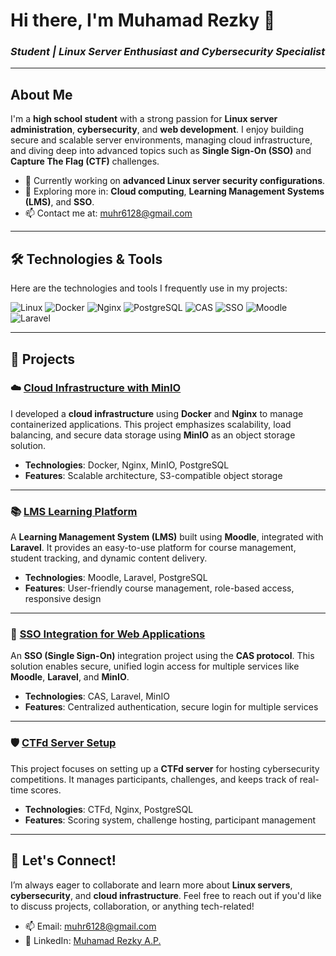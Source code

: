 # Hi there, I'm **Muhamad Rezky** 👋  
### *Student | Linux Server Enthusiast and Cybersecurity Specialist*

---

## About Me
I'm a **high school student** with a strong passion for **Linux server administration**, **cybersecurity**, and **web development**. I enjoy building secure and scalable server environments, managing cloud infrastructure, and diving deep into advanced topics such as **Single Sign-On (SSO)** and **Capture The Flag (CTF)** challenges.

- 🔭 Currently working on **advanced Linux server security configurations**.
- 🌱 Exploring more in: **Cloud computing**, **Learning Management Systems (LMS)**, and **SSO**.
- 📫 Contact me at: [muhr6128@gmail.com](mailto:muhr6128@gmail.com)

---

## 🛠️ Technologies & Tools
Here are the technologies and tools I frequently use in my projects:

![Linux](https://img.shields.io/badge/-Linux-FCC624?style=for-the-badge&logo=linux&logoColor=black)
![Docker](https://img.shields.io/badge/-Docker-2496ED?style=for-the-badge&logo=docker&logoColor=white)
![Nginx](https://img.shields.io/badge/-Nginx-009639?style=for-the-badge&logo=nginx&logoColor=white)
![PostgreSQL](https://img.shields.io/badge/-PostgreSQL-336791?style=for-the-badge&logo=postgresql&logoColor=white)
![CAS](https://img.shields.io/badge/-CAS-0073E6?style=for-the-badge&logo=cas&logoColor=white)
![SSO](https://img.shields.io/badge/-SSO-00AAFF?style=for-the-badge&logo=auth0)
![Moodle](https://img.shields.io/badge/-Moodle-FF6600?style=for-the-badge&logo=moodle)
![Laravel](https://img.shields.io/badge/-Laravel-F55247?style=for-the-badge&logo=laravel&logoColor=white)

---

## 📂 Projects

### ☁️ [**Cloud Infrastructure with MinIO**](https://github.com/ekyyy08/server-minio)
I developed a **cloud infrastructure** using **Docker** and **Nginx** to manage containerized applications. This project emphasizes scalability, load balancing, and secure data storage using **MinIO** as an object storage solution.

- **Technologies**: Docker, Nginx, MinIO, PostgreSQL
- **Features**: Scalable architecture, S3-compatible object storage

---

### 📚 [**LMS Learning Platform**](https://github.com/ekyyy08/e-learning-project)
A **Learning Management System (LMS)** built using **Moodle**, integrated with **Laravel**. It provides an easy-to-use platform for course management, student tracking, and dynamic content delivery.

- **Technologies**: Moodle, Laravel, PostgreSQL
- **Features**: User-friendly course management, role-based access, responsive design

---

### 🔐 [**SSO Integration for Web Applications**](https://github.com/ekyyy08/laravel-minio-sso)
An **SSO (Single Sign-On)** integration project using the **CAS protocol**. This solution enables secure, unified login access for multiple services like **Moodle**, **Laravel**, and **MinIO**.

- **Technologies**: CAS, Laravel, MinIO
- **Features**: Centralized authentication, secure login for multiple services

---

### 🛡️ [**CTFd Server Setup**](https://github.com/)
This project focuses on setting up a **CTFd server** for hosting cybersecurity competitions. It manages participants, challenges, and keeps track of real-time scores.

- **Technologies**: CTFd, Nginx, PostgreSQL
- **Features**: Scoring system, challenge hosting, participant management

---

## 🤝 Let's Connect!
I’m always eager to collaborate and learn more about **Linux servers**, **cybersecurity**, and **cloud infrastructure**. Feel free to reach out if you'd like to discuss projects, collaboration, or anything tech-related!

- 📫 Email: [muhr6128@gmail.com](mailto:muhr6128@gmail.com)
- 💼 LinkedIn: [Muhamad Rezky A.P.](https://linkedin.com/)
 
